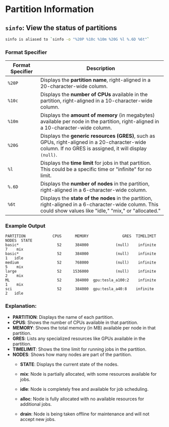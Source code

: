 # Partition Information

## `sinfo`: View the status of partitions

```bash
sinfo is aliased to `sinfo -o "%20P %10c %10m %20G %l %.6D %6t"`
```
### Format Specifier
| Format Specifier | Description                                                      |
|------------------|------------------------------------------------------------------|
| `%20P`           | Displays the **partition name**, right-aligned in a 20-character-wide column. |
| `%10c`           | Displays the **number of CPUs** available in the partition, right-aligned in a 10-character-wide column. |
| `%10m`           | Displays the **amount of memory** (in megabytes) available per node in the partition, right-aligned in a 10-character-wide column. |
| `%20G`           | Displays the **generic resources (GRES)**, such as GPUs, right-aligned in a 20-character-wide column. If no GRES is assigned, it will display `(null)`. |
| `%l`             | Displays the **time limit** for jobs in that partition. This could be a specific time or "infinite" for no limit. |
| `%.6D`           | Displays the **number of nodes** in the partition, right-aligned in a 6-character-wide column. |
| `%6t`            | Displays the **state of the nodes** in the partition, right-aligned in a 6-character-wide column. This could show values like "idle," "mix," or "allocated." |


### Example Output
```text
PARTITION            CPUS      MEMORY               GRES  TIMELIMIT  NODES  STATE
basic*                 52      384000            (null)    infinite      7    mix
basic*                 52      384000            (null)    infinite      1   idle
medium                 52      768000            (null)    infinite      5    mix
large                  52     1536000            (null)    infinite      2    mix
ML                     52      384000  gpu:tesla_a100:2    infinite      1    mix
sci                    52      384000  gpu:tesla_a40:8    infinite       2   idle
```

### Explanation:
- **PARTITION**: Displays the name of each partition.
- **CPUS**: Shows the number of CPUs available in that partition.
- **MEMORY**: Shows the total memory (in MB) available per node in that partition.
- **GRES**: Lists any specialized resources like GPUs available in the partition.
- **TIMELIMIT**: Shows the time limit for running jobs in the partition.
- **NODES**: Shows how many nodes are part of the partition.
    - **STATE**: Displays the current state of the nodes.

    - **mix**: Node is partially allocated, with some resources available for jobs.
    - **idle**: Node is completely free and available for job scheduling.
    - **alloc**: Node is fully allocated with no available resources for additional jobs.
    - **drain**: Node is being taken offline for maintenance and will not accept new jobs.


